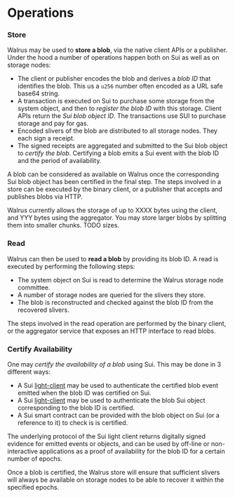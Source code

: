 # Operations

### Store

Walrus may be used to **store a blob**, via the native client APIs or a publisher. Under the hood a
number of operations happen both on Sui as well as on storage nodes:

- The client or publisher encodes the blob and derives a *blob ID* that identifies the blob. This
  us a `u256` number often encoded as a URL safe base64 string.
- A transaction is executed on Sui to purchase some storage from the system object, and then to
  *register the blob ID* with this storage. Client APIs return the *Sui blob object ID*. The
  transactions use SUI to purchase storage and pay for gas.
- Encoded slivers of the blob are distributed to all storage nodes. They each sign a receipt.
- The signed receipts are aggregated and submitted to the Sui blob object to *certify the blob*.
  Certifying a blob emits a Sui event with the blob ID and the period of availability.

A blob can be considered as available on Walrus once the corresponding Sui blob object has been
certified in the final step. The steps involved in a store can be executed by the binary client,
or a publisher that accepts and publishes blobs via HTTP.

Walrus currently allows the storage of up to XXXX bytes using the client, and YYY bytes using the
aggregator. You may store larger blobs by splitting them into smaller chunks. TODO sizes.

### Read

Walrus can then be used to **read a blob** by providing its blob ID. A read is executed by
performing the following steps:

- The system object on Sui is read to determine the Walrus storage node committee.
- A number of storage nodes are queried for the slivers they store.
- The blob is reconstructed and checked against the blob ID from the recovered slivers.

The steps involved in the read operation are performed by the binary client, or the aggregator
service that exposes an HTTP interface to read blobs.

### Certify Availability

One may *certify the availability of a blob* using Sui. This may be done in 3 different ways:

- A Sui [light-client](https://github.com/MystenLabs/sui/tree/main/crates/sui-light-client) may be
  used to authenticate the certified blob event emitted when the blob ID was certified on Sui.
- A Sui [light-client](https://github.com/MystenLabs/sui/tree/main/crates/sui-light-client) may be
  used to authenticate the blob Sui object corresponding to the blob ID is certified.
- A Sui smart contract can be provided with the blob object on Sui (or a reference to it) to check
  is is certified.

The underlying protocol of the Sui light client returns digitally signed evidence for emitted events
or objects, and can be used by off-line or non-interactive applications as a proof of availability
for the blob ID for a certain number of epochs.

Once a blob is certified, the Walrus store will ensure that sufficient slivers will always be
available on storage nodes to be able to recover it within the specified epochs.
